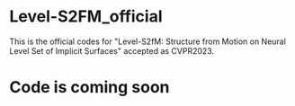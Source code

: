 # Level-S2FM_official
This is the official codes for "Level-S2fM: Structure from Motion on Neural Level Set of Implicit Surfaces" accepted as CVPR2023. 

# Code is coming soon
